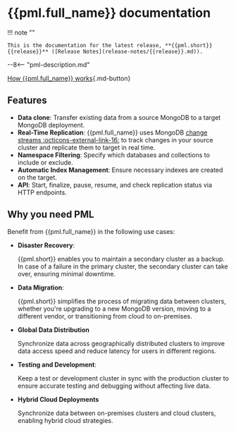 # {{pml.full_name}} documentation

!!! note ""

    This is the documentation for the latest release, **{{pml.short}} {{release}}** ([Release Notes](release-notes/{{release}}.md)).


--8<-- "pml-description.md"

[How {{pml.full_name}} works](intro.md){.md-button}

## Features

* **Data clone**: Transfer existing data from a source MongoDB to a target MongoDB deployment.
* **Real-Time Replication**: {{pml.full_name}} uses MongoDB [change streams :octicons-external-link-16:](https://mongodb.com/docs/manual/changeStreams/) to track changes in your source cluster and replicate them to target in real time.
* **Namespace Filtering**: Specify which databases and collections to include or exclude.
* **Automatic Index Management**: Ensure necessary indexes are created on the target.
* **API**: Start, finalize, pause, resume, and check replication status via HTTP endpoints.

## Why you need PML

Benefit from {{pml.full_name}} in the following use cases:

* **Disaster Recovery**:

    {{pml.short}} enables you to maintain a secondary cluster as a backup. In case of a failure in the primary cluster, the secondary cluster can take over, ensuring minimal downtime.
    
* **Data Migration**:

    {{pml.short}} simplifies the process of migrating data between clusters, whether you're upgrading to a new MongoDB version, moving to a different vendor, or transitioning from cloud to on-premises.

* **Global Data Distribution**

    Synchronize data across geographically distributed clusters to improve data access speed and reduce latency for users in different regions.

* **Testing and Development**:

    Keep a test or development cluster in sync with the production cluster to ensure accurate testing and debugging without affecting live data.

* **Hybrid Cloud Deployments**

    Synchronize data between on-premises clusters and cloud clusters, enabling hybrid cloud strategies.
